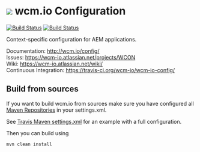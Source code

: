 <img src="http://wcm.io/images/favicon-16@2x.png"/> wcm.io Configuration
======
[![Build Status](https://travis-ci.org/wcm-io/wcm-io-config.png?branch=develop)](https://travis-ci.org/wcm-io/wcm-io-config) 
[![Build Status](https://codecov.io/github/wcm-io/wcm-io-config/coverage.svg?branch=develop)](https://codecov.io/github/wcm-io/wcm-io-config?branch=develop)

Context-specific configuration for AEM applications.

Documentation: http://wcm.io/config/<br/>
Issues: https://wcm-io.atlassian.net/projects/WCON<br/>
Wiki: https://wcm-io.atlassian.net/wiki/<br/>
Continuous Integration: https://travis-ci.org/wcm-io/wcm-io-config/


## Build from sources

If you want to build wcm.io from sources make sure you have configured all [Maven Repositories](http://wcm.io/maven.html) in your settings.xml.

See [Travis Maven settings.xml](https://github.com/wcm-io/wcm-io-config/blob/master/.travis.maven-settings.xml) for an example with a full configuration.

Then you can build using

```
mvn clean install
```
